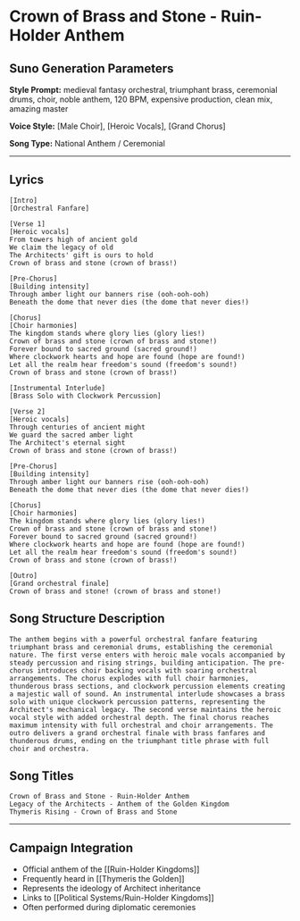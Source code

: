 # Crown of Brass and Stone - Ruin-Holder Anthem

## Suno Generation Parameters

**Style Prompt:** medieval fantasy orchestral, triumphant brass, ceremonial drums, choir, noble anthem, 120 BPM, expensive production, clean mix, amazing master

**Voice Style:** [Male Choir], [Heroic Vocals], [Grand Chorus]

**Song Type:** National Anthem / Ceremonial

---

## Lyrics

```lyrics
[Intro]
[Orchestral Fanfare]

[Verse 1]
[Heroic vocals]
From towers high of ancient gold
We claim the legacy of old
The Architects' gift is ours to hold
Crown of brass and stone (crown of brass!)

[Pre-Chorus]
[Building intensity]
Through amber light our banners rise (ooh-ooh-ooh)
Beneath the dome that never dies (the dome that never dies!)

[Chorus]
[Choir harmonies]
The kingdom stands where glory lies (glory lies!)
Crown of brass and stone (crown of brass and stone!)
Forever bound to sacred ground (sacred ground!)
Where clockwork hearts and hope are found (hope are found!)
Let all the realm hear freedom's sound (freedom's sound!)
Crown of brass and stone (crown of brass!)

[Instrumental Interlude]
[Brass Solo with Clockwork Percussion]

[Verse 2]
[Heroic vocals]
Through centuries of ancient might
We guard the sacred amber light
The Architect's eternal sight
Crown of brass and stone (crown of brass!)

[Pre-Chorus]
[Building intensity]
Through amber light our banners rise (ooh-ooh-ooh)
Beneath the dome that never dies (the dome that never dies!)

[Chorus]
[Choir harmonies]
The kingdom stands where glory lies (glory lies!)
Crown of brass and stone (crown of brass and stone!)
Forever bound to sacred ground (sacred ground!)
Where clockwork hearts and hope are found (hope are found!)
Let all the realm hear freedom's sound (freedom's sound!)
Crown of brass and stone (crown of brass!)

[Outro]
[Grand orchestral finale]
Crown of brass and stone! (crown of brass and stone!)
```

## Song Structure Description

```structure
The anthem begins with a powerful orchestral fanfare featuring triumphant brass and ceremonial drums, establishing the ceremonial nature. The first verse enters with heroic male vocals accompanied by steady percussion and rising strings, building anticipation. The pre-chorus introduces choir backing vocals with soaring orchestral arrangements. The chorus explodes with full choir harmonies, thunderous brass sections, and clockwork percussion elements creating a majestic wall of sound. An instrumental interlude showcases a brass solo with unique clockwork percussion patterns, representing the Architect's mechanical legacy. The second verse maintains the heroic vocal style with added orchestral depth. The final chorus reaches maximum intensity with full orchestral and choir arrangements. The outro delivers a grand orchestral finale with brass fanfares and thunderous drums, ending on the triumphant title phrase with full choir and orchestra.
```

## Song Titles

```titles
Crown of Brass and Stone - Ruin-Holder Anthem
Legacy of the Architects - Anthem of the Golden Kingdom
Thymeris Rising - Crown of Brass and Stone
```

---

## Campaign Integration
- Official anthem of the [[Ruin-Holder Kingdoms]]
- Frequently heard in [[Thymeris the Golden]]
- Represents the ideology of Architect inheritance
- Links to [[Political Systems/Ruin-Holder Kingdoms]]
- Often performed during diplomatic ceremonies